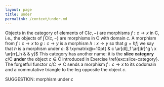 ```yaml
---
layout: page
title: under
permalink: /context/under.md
---
```

 Objects in the category of elements of $\mathsf{C}(c,-)$ are morphisms $f : c \to x$ in $\mathsf{C}$, i.e., the objects of $\textstyle{\int}\!{\mathsf{C}(c,-)}$ are morphisms in $\mathsf{C}$ with domain $c$. A morphism from $f : c \to x$ to $g : c \to y$ is a morphism $h : x \to y$ so that $g = hf$; we say that $h$ is a morphism under $c$:
$ \xymatrix@=10pt{ & c \ar[dl]_f \ar[dr]^g \\ x \ar[rr]_h & & y}$ This category has another name: it is the **slice category** $c/\mathsf{C}$ **under** the object $c \in \mathsf{C}$ introduced in Exercise \ref{exc:slice-category}. The forgetful functor $c/\mathsf{C} \to \mathsf{C}$ sends a morphism $f : c \to x$ to its codomain and a commutative triangle to the leg opposite the object $c$.

SUGGESTION: morphism under $c$